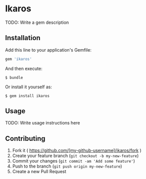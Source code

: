 # Ikaros

TODO: Write a gem description

## Installation

Add this line to your application's Gemfile:

```ruby
gem 'ikaros'
```

And then execute:

    $ bundle

Or install it yourself as:

    $ gem install ikaros

## Usage

TODO: Write usage instructions here

## Contributing

1. Fork it ( https://github.com/[my-github-username]/ikaros/fork )
2. Create your feature branch (`git checkout -b my-new-feature`)
3. Commit your changes (`git commit -am 'Add some feature'`)
4. Push to the branch (`git push origin my-new-feature`)
5. Create a new Pull Request
